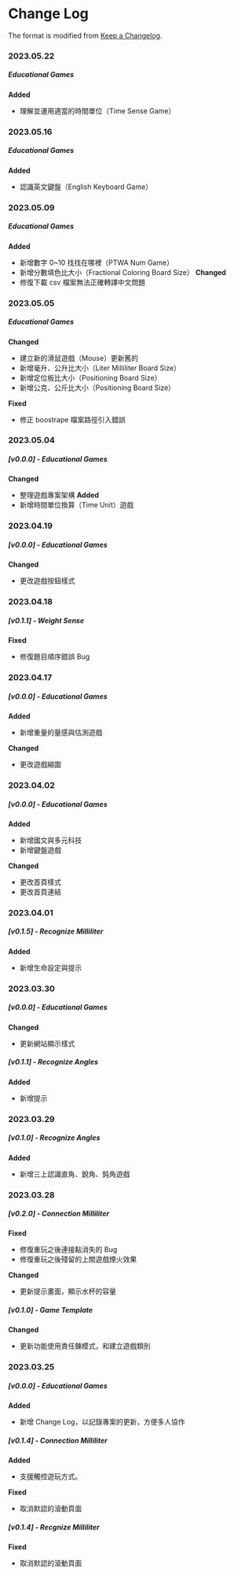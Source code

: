 # Change Log

The format is modified from [Keep a Changelog](https://keepachangelog.com/en/1.0.0/).

### 2023.05.22
##### Educational Games
**Added**
- 理解並運用適當的時間單位（Time Sense Game）
  
### 2023.05.16
##### Educational Games
**Added**
- 認識英文鍵盤（English Keyboard Game）

### 2023.05.09
##### Educational Games
**Added**
- 新增數字 0~10 找找在哪裡（PTWA Num Game）
- 新增分數填色比大小（Fractional Coloring Board Size）
**Changed**
- 修復下載 csv 檔案無法正確轉譯中文問題

### 2023.05.05
##### Educational Games
**Changed**
- 建立新的滑鼠遊戲（Mouse）更新舊的
- 新增毫升、公升比大小（Liter Milliliter Board Size）
- 新增定位板比大小（Positioning Board Size）
- 新增公克、公斤比大小（Positioning Board Size）

**Fixed**
- 修正 boostrape 檔案路徑引入錯誤
  
### 2023.05.04
##### [v0.0.0] - Educational Games
**Changed**
- 整理遊戲專案架構
**Added**
- 新增時間單位換算（Time Unit）遊戲
  
### 2023.04.19
##### [v0.0.0] - Educational Games
**Changed**
- 更改遊戲按鈕樣式
  
### 2023.04.18
  
##### [v0.1.1] - Weight Sense
**Fixed**
- 修復題目順序錯誤 Bug
  
### 2023.04.17

##### [v0.0.0] - Educational Games
**Added**
- 新增重量的量感與估測遊戲

**Changed**
- 更改遊戲縮圖

### 2023.04.02

##### [v0.0.0] - Educational Games
**Added**
- 新增國文與多元科技
- 新增鍵盤遊戲

**Changed**
- 更改首頁樣式
- 更改首頁連結

### 2023.04.01
##### [v0.1.5] - Recognize Milliliter
**Added**
- 新增生命設定與提示
  
### 2023.03.30
##### [v0.0.0] - Educational Games
**Changed**
- 更新網站顯示樣式
  
##### [v0.1.1] - Recognize Angles
**Added**
- 新增提示
  
### 2023.03.29

##### [v0.1.0] - Recognize Angles
**Added**
- 新增三上認識直角、銳角、鈍角遊戲
  

### 2023.03.28
  
##### [v0.2.0] - Connection Milliliter
**Fixed**
- 修復重玩之後連接點消失的 Bug
- 修復重玩之後殘留的上關遊戲煙火效果

**Changed**
- 更新提示畫面，顯示水杯的容量

##### [v0.1.0] - Game Template
**Changed**
- 更新功能使用責任鍊模式，和建立遊戲類別
  
### 2023.03.25

##### [v0.0.0] - Educational Games
**Added**
- 新增 Change Log，以記錄專案的更新，方便多人協作

##### [v0.1.4] - Connection Milliliter
**Added**
- 支援觸控遊玩方式。

**Fixed**
- 取消默認的滾動頁面

##### [v0.1.4] - Recgnize Milliliter

**Fixed**
- 取消默認的滾動頁面
